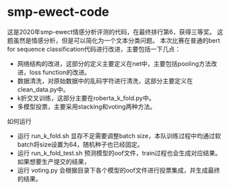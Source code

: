 # smp-ewect-code
这是2020年smp-ewect情感分析评测的代码，在最终排行第6，获得三等奖。
这题虽然是情感分析，但是可以简化为一个文本分类问题。
本次比赛在普通的bert for sequence classification代码进行改进，主要包括一下几点：
- 网络结构的改进，这部分的定义主要定义在net中，主要包括pooling方法改进，loss function的改进。
- 数据清洗，对原始数据中的乱码字符进行清洗，这部分主要定义在clean_data.py中。
- k折交叉训练，这部分主要在roberta_k_fold.py中。
- 多模型投票，主要采用stacking和voting两种方法。

如何运行
- 运行 run_k_fold.sh 显存不足需要调整batch size，本队训练过程中均通过软batch将size设置为64，随机种子也已经固定。
- 运行 run_k_fold_test.sh 预测模型的oof文件，train过程也会生成对应结果。
如果想要生产提交的结果，
- 运行 voting.py 会根据目录下各个模型的oof文件进行投票集成，并生成最终的结果。
